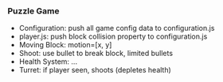 ### Puzzle Game
- Configuration: push all game config data to configuration.js
- player.js: push block collision property to configuration.js
- Moving Block: motion=[x, y]
- Shoot: use bullet to break block, limited bullets
- Health System: ...
- Turret: if player seen, shoots (depletes health)